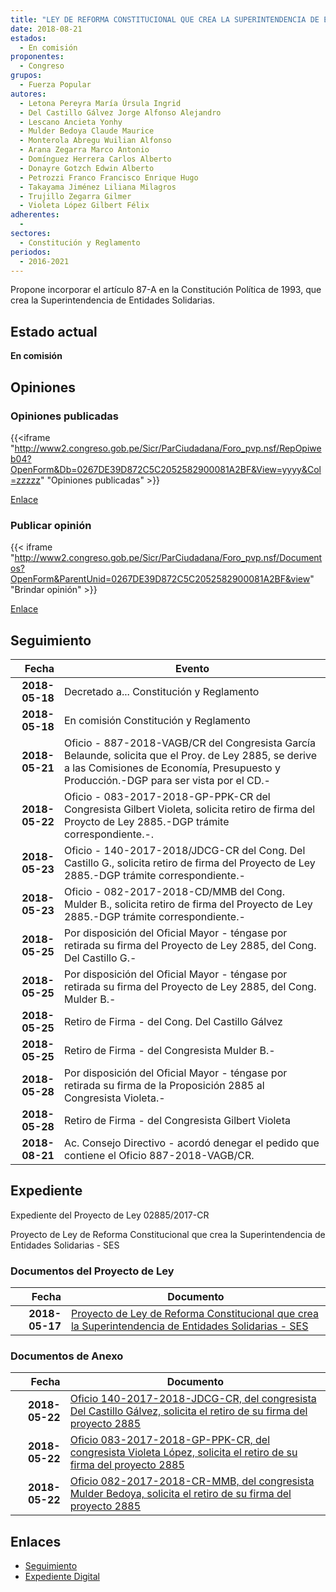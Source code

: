 ```yaml
---
title: "LEY DE REFORMA CONSTITUCIONAL QUE CREA LA SUPERINTENDENCIA DE ENTIDADES SOLIDARIAS-SES"
date: 2018-08-21
estados: 
  - En comisión
proponentes: 
  - Congreso
grupos: 
  - Fuerza Popular
autores: 
  - Letona Pereyra María Úrsula Ingrid
  - Del Castillo Gálvez Jorge Alfonso Alejandro
  - Lescano Ancieta Yonhy
  - Mulder Bedoya Claude Maurice
  - Monterola Abregu Wuilian Alfonso
  - Arana Zegarra Marco Antonio
  - Domínguez Herrera Carlos Alberto
  - Donayre Gotzch Edwin Alberto
  - Petrozzi Franco Francisco Enrique Hugo
  - Takayama Jiménez Liliana Milagros
  - Trujillo Zegarra Gilmer
  - Violeta López Gilbert Félix
adherentes: 
  - 
sectores: 
  - Constitución y Reglamento
periodos: 
  - 2016-2021
---
```


Propone incorporar el artículo 87-A en la Constitución Política de 1993, que crea la Superintendencia de Entidades Solidarias.


## Estado actual

**En comisión**

## Opiniones

### Opiniones publicadas

{{<iframe "http://www2.congreso.gob.pe/Sicr/ParCiudadana/Foro_pvp.nsf/RepOpiweb04?OpenForm&Db=0267DE39D872C5C2052582900081A2BF&View=yyyy&Col=zzzzz" "Opiniones publicadas" >}}

[Enlace](http://www2.congreso.gob.pe/Sicr/ParCiudadana/Foro_pvp.nsf/RepOpiweb04?OpenForm&Db=0267DE39D872C5C2052582900081A2BF&View=yyyy&Col=zzzzz)
### Publicar opinión

{{< iframe "http://www2.congreso.gob.pe/Sicr/ParCiudadana/Foro_pvp.nsf/Documentos?OpenForm&ParentUnid=0267DE39D872C5C2052582900081A2BF&view" "Brindar opinión" >}}

[Enlace](http://www2.congreso.gob.pe/Sicr/ParCiudadana/Foro_pvp.nsf/Documentos?OpenForm&ParentUnid=0267DE39D872C5C2052582900081A2BF&view)

## Seguimiento

| Fecha | Evento |
|------:|--------|
| **2018-05-18** | Decretado a... Constitución y Reglamento|
| **2018-05-18** | En comisión Constitución y Reglamento|
| **2018-05-21** | Oficio - 887-2018-VAGB/CR del Congresista García Belaunde, solicita que el Proy. de Ley 2885, se derive a las Comisiones de Economía, Presupuesto y Producción.-DGP para ser vista por el CD.-|
| **2018-05-22** | Oficio - 083-2017-2018-GP-PPK-CR del Congresista Gilbert Violeta, solicita retiro de firma del Proycto de Ley 2885.-DGP trámite correspondiente.-.|
| **2018-05-23** | Oficio - 140-2017-2018/JDCG-CR del Cong. Del Castillo G., solicita retiro de firma del Proyecto de Ley 2885.-DGP trámite correspondiente.-|
| **2018-05-23** | Oficio - 082-2017-2018-CD/MMB del Cong. Mulder B., solicita retiro de firma del Proyecto de Ley 2885.-DGP trámite correspondiente.-|
| **2018-05-25** | Por disposición del Oficial Mayor - téngase por retirada su firma del Proyecto de Ley 2885, del Cong. Del Castillo G.-|
| **2018-05-25** | Por disposición del Oficial Mayor - téngase por retirada su firma del Proyecto de Ley 2885, del Cong. Mulder B.-|
| **2018-05-25** | Retiro de Firma - del Cong. Del Castillo Gálvez|
| **2018-05-25** | Retiro de Firma - del Congresista Mulder B.-|
| **2018-05-28** | Por disposición del Oficial Mayor - téngase por retirada su firma de la Proposición 2885 al Congresista Violeta.-|
| **2018-05-28** | Retiro de Firma - del Congresista Gilbert Violeta|
| **2018-08-21** | Ac. Consejo Directivo - acordó denegar el pedido que contiene el Oficio 887-2018-VAGB/CR.|


## Expediente

Expediente del Proyecto de Ley 02885/2017-CR

Proyecto de Ley de Reforma Constitucional que crea la Superintendencia de Entidades Solidarias - SES


### Documentos del Proyecto de Ley

| Fecha | Documento |
|------:|--------|
| **2018-05-17** | [Proyecto de Ley de Reforma Constitucional que crea la Superintendencia de Entidades Solidarias - SES](http://www.leyes.congreso.gob.pe/Documentos/2016_2021/Proyectos_de_Ley_y_de_Resoluciones_Legislativas/PL0288520180517.pdf) |

### Documentos de Anexo

| Fecha | Documento |
|------:|--------|
| **2018-05-22** | [Oficio 140-2017-2018-JDCG-CR, del congresista Del Castillo Gálvez, solicita el retiro de su firma del proyecto 2885](http://www.leyes.congreso.gob.pe/Documentos/2016_2021/Retiro_de_Firmas/Proyectos/OFICIO-140-2017-2018-JDCG-CR.pdf) |
| **2018-05-22** | [Oficio 083-2017-2018-GP-PPK-CR, del congresista Violeta López, solicita el retiro de su firma del proyecto 2885](http://www.leyes.congreso.gob.pe/Documentos/2016_2021/Retiro_de_Firmas/Proyectos/OFICIO-083-2017-2018-GP-PPK-CR.pdf) |
| **2018-05-22** | [Oficio 082-2017-2018-CR-MMB, del congresista Mulder Bedoya, solicita el retiro de su firma del proyecto 2885](http://www.leyes.congreso.gob.pe/Documentos/2016_2021/Retiro_de_Firmas/Proyectos/OFICIO-082-2017-2018-CR-MMB.pdf) |

## Enlaces 

- [Seguimiento](http://www2.congreso.gob.pe/Sicr/TraDocEstProc/CLProLey2016.nsf/f7fff46988ca05b1052578e100829cc7/2387d4c9934fc93105258291000a288f?OpenDocument)
- [Expediente Digital](http://www2.congreso.gob.pe/Sicr/TraDocEstProc/CLProLey2016.nsf/f7fff46988ca05b1052578e100829cc7/2387d4c9934fc93105258291000a288f?OpenDocument&Click=05257FB7005EB655.eb71d0cf91d8294e05256cdf006b5706/$Body/0.1C6C)
